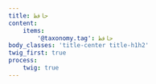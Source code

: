 ```yaml
---
title: حافظ
content:
    items:  
        '@taxonomy.tag': حافظ
body_classes: 'title-center title-h1h2'
twig_first: true
process:
    twig: true
---
```

